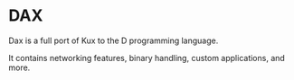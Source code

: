 # DAX

Dax is a full port of Kux to the D programming language.

It contains networking features, binary handling, custom applications, and more.